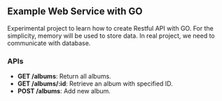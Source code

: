 ## Example Web Service with GO

Experimental project to learn how to create Restful API with GO. For the simplicity, memory will be used to store data. In real project, we need to communicate with database.

### APIs

- **GET /albums**: Return all albums.
- **GET /albums/:id**: Retrieve an album with specified ID.
- **POST /albums**: Add new album.
